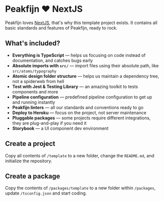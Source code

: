# Peakfijn ❤️ NextJS

Peakfijn loves [NextJS][link-nextjs], that's why this template project exists.
It contains all basic standards and features of Peakfijn, ready to rock.

## What's included?

- **Everything is TypeScript** — helps us focusing on code instead of documentation, and catches bugs early
- **Absolute imports with `src/`** — import files using their absolute path, like `src/atoms/typography`
- **Atomic design folder structure** — helps us maintain a dependency tree, not a spiderweb from hell
- **Test with Jest & Testing Library** — an amazing toolkit to tests components and more
- **Pipeline configuration** — predefined pipeline configuration to get up and running instantly
- **Peakfijn linters** — all our standards and conventions ready to go
- **Deploy to Heroku** — focus on the project, not server maintenance
- **Pluggable packages** — some projects require different integrations, they are plug-and-play if you need it
- **Storybook** — a UI component dev environment

## Create a project

Copy all contents of `/template` to a new folder, change the `README.md`, and initialize the repository.


## Create a package

Copy the contents of `/packages/template` to a new folder within `/packages`, update `/tsconfig.json` and start coding.


[link-nextjs]: https://github.com/zeit/next.js
